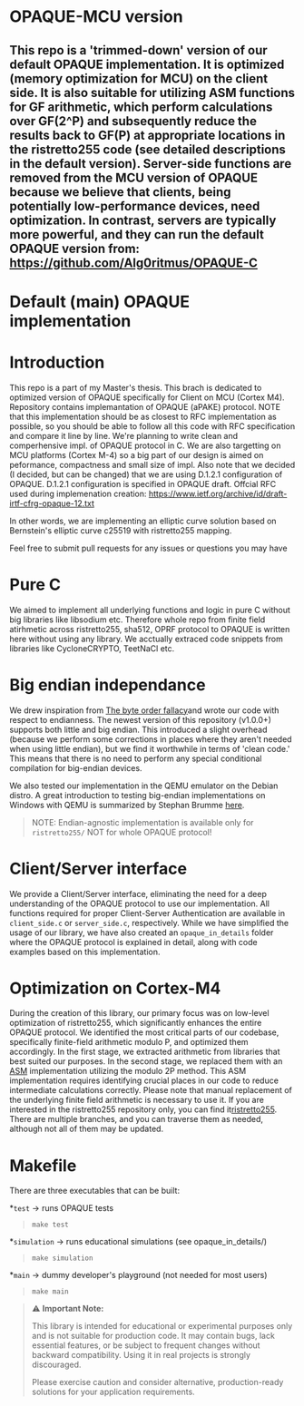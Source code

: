 # OPAQUE-MCU version
This repo is a 'trimmed-down' version of our default OPAQUE implementation. It is optimized (memory optimization for MCU) on the client side. It is also suitable for utilizing ASM functions for GF arithmetic, which perform calculations over GF(2^P) and subsequently reduce the results back to GF(P) at appropriate locations in the ristretto255 code (see detailed descriptions in the default version). Server-side functions are removed
from the MCU version of OPAQUE because we believe that 
clients, being potentially low-performance devices, 
need optimization. In contrast, servers are typically 
more powerful, and they can run the default OPAQUE version from:
https://github.com/Alg0ritmus/OPAQUE-C
---
# Default (main) OPAQUE implementation

# Introduction
This repo is a part of my Master's thesis. This brach is dedicated
to optimized version of OPAQUE specifically for Client on MCU (Cortex M4).
Repository contains implemantation of OPAQUE (aPAKE) protocol.
NOTE that this implementation should be as closest to RFC
implementation as possible, so you should be able to follow
all this code with RFC specification and compare it line by line.
We're planning to write clean and comperhensive impl. of OPAQUE
protocol in C. We are also targetting on MCU platforms (Cortex M-4)
so a big part of our design is aimed on peformance, compactness and 
small size of impl. Also note that we decided (I decided,
but can be changed) that we are using D.1.2.1 configuration of OPAQUE.
D.1.2.1 configuration is specified in OPAQUE draft.
Offcial RFC used during implemenation creation:
https://www.ietf.org/archive/id/draft-irtf-cfrg-opaque-12.txt

In other words, we are implementing an elliptic curve solution based on Bernstein's elliptic curve c25519 with ristretto255 mapping.


Feel free to submit pull requests for any issues or questions you may have

# Pure C
We aimed to implement all underlying functions and logic in pure C without big libraries like libsodium etc. Therefore whole repo from finite field atirhmetic across ristretto255, sha512, OPRF protocol to OPAQUE is written here without using any library. We acctually extraced code snippets from libraries like CycloneCRYPTO, TeetNaCl etc.

# Big endian independance
We drew inspiration from [The byte order fallacy](https://commandcenter.blogspot.com/2012/04/byte-order-fallacy.html)and wrote our code with respect to endianness. The newest version of this repository (v1.0.0+) supports both little and big endian. This introduced a slight overhead (because we perform some corrections in places where they aren't needed when using little endian), but we find it worthwhile in terms of 'clean code.' This means that there is no need to perform any special conditional compilation for big-endian devices.

We also tested our implementation in the QEMU emulator on the Debian distro. A great introduction to testing big-endian implementations on Windows with QEMU is summarized by Stephan Brumme [here](https://create.stephan-brumme.com/big-endian/).

> NOTE: Endian-agnostic implementation is available only for `ristretto255/` NOT for whole OPAQUE protocol!

# Client/Server interface
We provide a Client/Server interface, eliminating the need for a deep understanding of the OPAQUE protocol to use our implementation. All functions required for proper Client-Server Authentication are available in `client_side.c` or `server_side.c`, respectively. While we have simplified the usage of our library, we have also created an `opaque_in_details` folder where the OPAQUE protocol is explained in detail, along with code examples based on this implementation.

# Optimization on Cortex-M4
During the creation of this library, our primary focus was on low-level optimization of ristretto255, which significantly enhances the entire OPAQUE protocol. We identified the most critical parts of our codebase, specifically finite-field arithmetic modulo P, and optimized them accordingly. In the first stage, we extracted arithmetic from libraries that best suited our purposes. In the second stage, we replaced them with an [ASM](https://github.com/Emill/X25519-Cortex-M4/blob/master/x25519-cortex-m4.h) implementation utilizing the modulo 2P method. This ASM implementation requires identifying crucial places in our code to reduce intermediate calculations correctly. Please note that manual replacement of the underlying finite field arithmetic is necessary to use it. If you are interested in the ristretto255 repository only, you can find it[ristretto255](https://github.com/Alg0ritmus/ristretto255_cyclone). There are multiple branches, and you can traverse them as needed, although not all of them may be updated.


# Makefile
There are three executables that can be built:<br>

*`test` -> runs OPAQUE tests
> `make test`

*`simulation` -> runs educational simulations (see opaque_in_details/)
> `make simulation`

*`main` -> dummy developer's playground (not needed for most users)
> `make main`

> ⚠️ **Important Note:**
> 
> This library is intended for educational or experimental purposes only and is not suitable for production code. It may contain bugs, lack essential features, or be subject to frequent changes without backward compatibility. Using it in real projects is strongly discouraged.
>
> Please exercise caution and consider alternative, production-ready solutions for your application requirements.